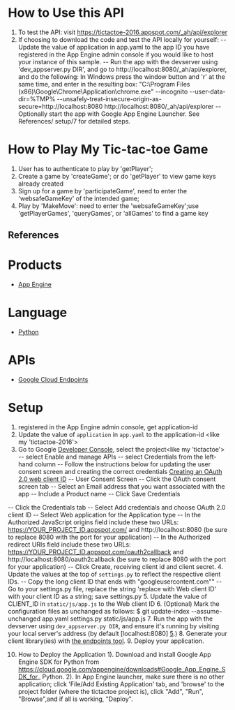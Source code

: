 
# How to Use this API
1. To test the API: visit https://tictactoe-2016.appspot.com/_ah/api/explorer
2. If choosing to download the code and test the API locally for yourself:
-- Update the value of application in app.yaml to the app ID you have
   registered in the App Engine admin console if you would like to host your
   instance of this sample.
-- Run the app with the devserver using 'dev_appserver.py DIR', and go to
   http://localhost:8080/_ah/api/explorer, and do the following:
   In Windows press the window button and 'r' at the same time, and enter in
    the resulting box:
     "C:\Program Files (x86)\Google\Chrome\Application\chrome.exe" --incognito
     --user-data-dir=%TMP%
     --unsafely-treat-insecure-origin-as-secure=http://localhost:8080
     http://localhost:8080/_ah/api/explorer
-- Optionally start the app with Google App Engine Launcher. See References/
   setup/7 for detailed steps.

# How to Play My Tic-tac-toe Game
1. User has to authenticate to play by 'getPlayer';
2. Create a game by 'createGame'; or do 'getPlayer' to view game keys already
   created
3. Sign up for a game by 'participateGame', need to enter the 'websafeGameKey'
   of the intended game;
4. Play by 'MakeMove': need to enter the 'websafeGameKey';use 'getPlayerGames',
   'queryGames', or 'allGames' to find a game key

## References

# Products
- [App Engine][1]

# Language
- [Python][2]

# APIs
- [Google Cloud Endpoints][3]

# Setup
1. registered in the App Engine admin console, get application-id
2. Update the value of `application` in `app.yaml` to the application-id <like
   my 'tictactoe-2016'>
3. Go to Google [Developer Console][4], select the project<like my 'tictactoe'>
  -- select Enable and manage APIs
  -- select Credentials from the left-hand column
  -- Follow the instructions below for updating the user consent screen and
  creating the correct credentials [Creating an OAuth 2.0 web client ID][7]
    -- User Consent Screen
      -- Click the OAuth consent screen tab
      -- Select an Email address that you want associated with the app
    -- Include a Product name
    -- Click Save Credentials

  -- Click the Credentials tab
    -- Select Add credentials and choose OAuth 2.0 client ID
    -- Select Web application for the Application type
    -- In the Authorized JavaScript origins field include these two URLs:
    https://YOUR_PROJECT_ID.appspot.com/ and http://localhost:8080 (be sure to
     replace 8080 with the port for your application)
    -- In the Authorized redirect URIs field include these two URLs:
    https://YOUR_PROJECT_ID.appspot.com/oauth2callback and
    http://localhost:8080/oauth2callback (be sure to replace 8080 with the
    port for your application)
    -- Click Create, receiving client id and client secret.
4. Update the values at the top of `settings.py` to reflect the respective
client IDs.
      -- Copy the long client ID that ends with "googleusercontent.com""
      -- Go to your settings.py file, replace the string 'replace with Web
      client ID' with your client ID as a string; save settings.py
5. Update the value of CLIENT_ID in `static/js/app.js` to the Web client ID
6. (Optional) Mark the configuration files as unchanged as follows:
   $ git update-index --assume-unchanged app.yaml settings.py static/js/app.js
7. Run the app with the devserver using `dev_appserver.py DIR`, and ensure it's
  running by visiting your local server's address (by default [localhost:8080]
  [5].)
8. Generate your client library(ies) with [the endpoints tool][6].
9. Deploy your application.

10. How to Deploy the Application
1). Download and install Google App Engine SDK for Python from
   https://cloud.google.com/appengine/downloads#Google_App_Engine_SDK_for_
   Python.
2). In App Engine launcher, make sure there is no other application; click
  'File/Add Existing Application' tab, and 'browse' to the project folder
   (where the tictactoe project is), click "Add", "Run", "Browse",and if all
   is working, "Deploy".

[1]: https://developers.google.com/appengine
[2]: http://python.org
[3]: https://developers.google.com/appengine/docs/python/endpoints/
[4]: https://console.developers.google.com/
[5]: https://localhost:8080/
[6]: https://developers.google.com/appengine/docs/python/endpoints/endpoints_tool
[7]: https://cloud.google.com/appengine/docs/python/endpoints/auth
[8]: http://lifehacker.com/compare-the-contents-of-two-folders-with-the-diff-comma-598872057
[9]: http://pep8online.com/
[10]:http://stackoverflow.com/
[11]: http://stackoverflow.com/questions/5893163/what-is-the-purpose-of-the-single-underscore-variable-in-python
